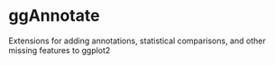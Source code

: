 # ggAnnotate
Extensions for adding annotations, statistical comparisons, and other missing features to ggplot2 
